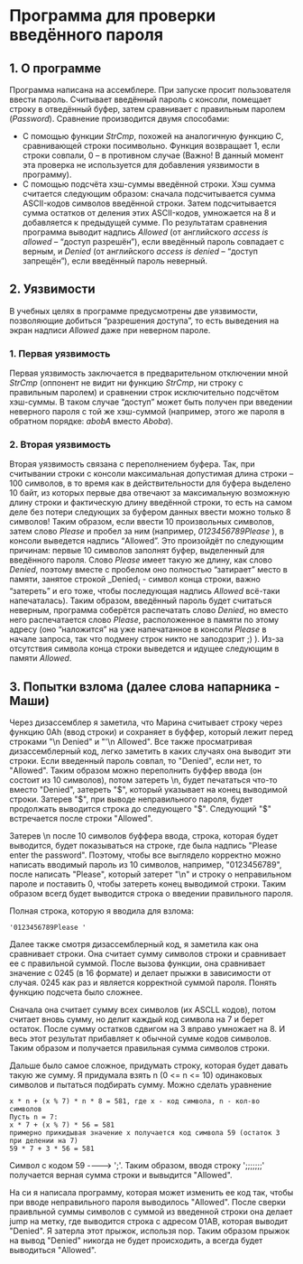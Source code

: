 # Программа для проверки введённого пароля
## 1. О программе 
Программа написана на ассемблере. При запуске просит пользователя ввести пароль. Считывает введённый пароль с консоли, помещает строку в отведённый буфер, затем сравнивает с правильным паролем (_Password_). Сравнение производится двумя способами:
* С помощью функции _StrCmp_, похожей на аналогичную функцию C, сравнивающей строки посимвольно. Функция возвращает 1, если строки совпали, 0 – в противном случае (Важно! В данный момент эта проверка не используется для добавления уязвимости в программу).
* С помощью подсчёта хэш-суммы введённой строки. Хэш сумма считается следующим образом: сначала подсчитывается сумма ASCII-кодов символов введённой строки. Затем подсчитывается сумма остатков  от деления этих ASCII-кодов, умножается на 8 и добавляется к предыдущей сумме.
По результатам сравнения программа выводит надпись _Allowed_ (от английского _access is allowed_ –  “доступ разрешён”), если введённый пароль совпадает с верным, и _Denied_ (от английского _access is denied_ – “доступ запрещён”), если введённый пароль неверный.  

## 2. Уязвимости
В учебных целях в программе предусмотрены две уязвимости, позволяющие добиться “разрешения доступа”, то есть выведения на экран надписи _Allowed_ даже при неверном пароле.
### 1. Первая уязвимость
Первая уязвимость заключается в предварительном отключении мной _StrCmp_ (оппонент не видит ни функцию _StrCmp_, ни строку с правильным паролем) и сравнении строк исключительно подсчётом хэш-суммы. В таком случае “доступ” может быть получен при введении неверного пароля с той же хэш-суммой (например, этого же пароля в обратном порядке: _abobA_ вместо _Aboba_).
### 2. Вторая уязвимость
Вторая уязвимость связана с переполнением буфера. Так, при считывании строки с консоли максимальная допустимая длина строки – 100 символов, в то время как в действительности для буфера выделено 10 байт, из которых первые два отвечают за максимальную возможную длину строки и фактическую длину введённой строки, то есть на самом деле без потери следующих за буфером данных ввести можно только 8 символов! Таким образом, если ввести 10 произвольных символов, затем слово _Please_ и пробел за ним (например, _0123456789Please_ ), в консоли выведется надпись “Allowed”. Это произойдёт по следующим причинам: первые 10 символов заполнят буфер, выделенный для введённого пароля. Слово _Please_ имеет такую же длину, как слово _Denied_, поэтому вместе с пробелом оно полностью “затирает” место в памяти, занятое строкой _Denied$_ ($ - символ конца строки, важно “затереть” и его тоже, чтобы последующая надпись _Allowed_ всё-таки напечаталась). Таким образом, введённый пароль будет считаться неверным, программа соберётся распечатать слово _Denied_, но вместо него распечатается слово _Please_, расположенное в памяти по этому адресу (оно “наложится” на уже напечатанное в консоли _Please_ в начале запроса, так что подмену строк никто не заподозрит ;) ). Из-за отсутствия символа конца строки выведется и идущее следующим в памяти _Allowed_. 

## 3. Попытки взлома (далее слова напарника - Маши)
Через дизассемблер я заметила, что Марина считывает строку через функцию 0Ah (ввод строки) и сохраняет в буффер, который лежит перед строками "\n Denied" и "'\n Allowed". Все также просматривая дизассемблерный код, легко заметить в каких случаях она выводит эти строки. Если введенный пароль совпал, то "Denied", если нет, то "Allowed". Таким образом можно переполнить буффер ввода (он состоит из 10 символов), потом затереть \n, будет печататься что-то вместо "Denied", затереть "$", который указывает на конец выводимой строки. Затерев "$", при выводе неправильного пароля, будет продолжать выводится строка до следующего "$". Следующий "$" встречается после строки "Allowed".

Затерев \n после 10 символов буффера ввода, строка, которая будет выводится, будет показываться на строке, где была надпись "Please enter the password". Поэтому, чтобы все выглядело корректно можно написать вводимый пароль из 10 символов, например, "0123456789", после написать "Please", который затерет "\n" и строку о неправильном пароле и поставить 0, чтобы затереть конец выводимой строки. Таким образом всегд будет выводится строка о введении правильного пароля.

Полная строка, которую я вводила для взлома:
```
'0123456789Please '
```

Далее также смотря дизассемблерный код, я заметила как она сравнивает строки. Она считает сумму символов строки и сравнивает ее с правильной суммой. После вызова функции, она сравнивает значение с 0245 (в 16 формате) и делает прыжки в зависимости от случая. 0245 как раз и является корректной суммой пароля. Понять функцию подсчета было сложнее.

Сначала она считает сумму всех символов (их ASCLL кодов), потом считает вновь сумму, но делит каждый код символа на 7 и берет остаток. После сумму остатков сдвигом на 3 вправо умножает на 8. И весь этот результат прибавляет к обычной сумме кодов символов. Таким образом и получается правильная сумма символов строки.

Дальше было самое сложное, придумать строку, которая будет давать такую же сумму. Я придумала взять n (0 <= n <= 10) одинаковых символов и пытаться подбирать сумму. Можно сделать уравнение

```
x * n + (x % 7) * n * 8 = 581, где x - код символа, n - кол-во символов
Пусть n = 7:
x * 7 + (x % 7) * 56 = 581
примерно прикидывая значение x получается код символа 59 (остаток 3 при делении на 7)
59 * 7 + 3 * 56 = 581
```

Символ с кодом 59 ----> ';'. Таким образом, вводя строку ';;;;;;;' получается верная сумма строки и вывыдится "Allowed".

На си я написала программу, которая может изменить ее код так, чтобы при вводе неправильного пароля выводилось "Allowed". После сверки праивльной суммы символов с суммой из введенной строки она делает jump на метку, где выводится строка с адресом 01AB, которая выводит "Denied". Я затерла этот прыжок, использя nop. Таким образом прыжок на вывод "Denied" никогда не будет происходить, а всегда будет выводиться "Allowed".
